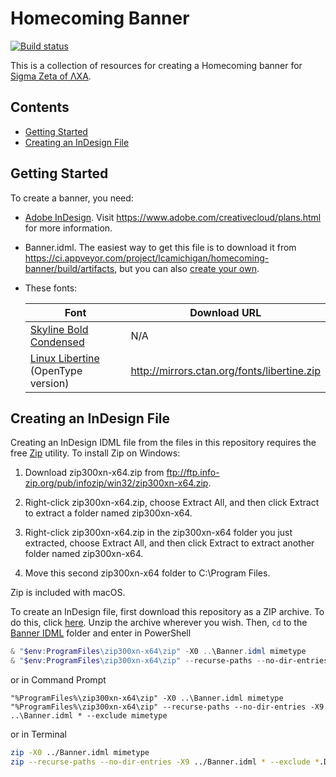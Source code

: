 # Homecoming Banner

[![Build status](https://ci.appveyor.com/api/projects/status/akpxc4885tnkpqnp?svg=true)](https://ci.appveyor.com/project/lcamichigan/homecoming-banner)

This is a collection of resources for creating a Homecoming banner for
[Sigma Zeta of ΛΧΑ](https://lcamichigan.com).

## Contents

* [Getting Started](#getting-started)
* [Creating an InDesign File](#creating-an-indesign-file)

## Getting Started

To create a banner, you need:

* [Adobe InDesign](https://www.adobe.com/products/indesign.html). Visit
  https://www.adobe.com/creativecloud/plans.html for more information.

* Banner.idml. The easiest way to get this file is to download it from
  https://ci.appveyor.com/project/lcamichigan/homecoming-banner/build/artifacts,
  but you can also [create your own](#creating-indesign-files).

* These fonts:

  | Font                                                                                                    | Download URL                                |
  |---------------------------------------------------------------------------------------------------------|---------------------------------------------|
  | [Skyline Bold Condensed](https://store.typenetwork.com/foundry/fontbureau/fonts/skyline/bold-condensed) | N/A                                         |
  | [Linux Libertine](http://libertine-fonts.org) (OpenType version)                                        | http://mirrors.ctan.org/fonts/libertine.zip |

## Creating an InDesign File

Creating an InDesign IDML file from the files in this repository requires the
free [Zip](http://www.info-zip.org/Zip.html) utility. To install Zip on Windows:

1. Download zip300xn-x64.zip from
   ftp://ftp.info-zip.org/pub/infozip/win32/zip300xn-x64.zip.

2. Right-click zip300xn-x64.zip, choose Extract All, and then click Extract to
   extract a folder named zip300xn-x64.

3. Right-click zip300xn-x64.zip in the zip300xn-x64 folder you just extracted,
   choose Extract All, and then click Extract to extract another folder named
   zip300xn-x64.

4. Move this second zip300xn-x64 folder to C:\Program Files.

Zip is included with macOS.

To create an InDesign file, first download this repository as a ZIP archive. To
do this, click
[here](https://github.com/lcamichigan/homecoming-banner/archive/master.zip).
Unzip the archive wherever you wish. Then, `cd` to the
[Banner IDML](Banner%20IDML) folder and enter in PowerShell

```powershell
& "$env:ProgramFiles\zip300xn-x64\zip" -X0 ..\Banner.idml mimetype
& "$env:ProgramFiles\zip300xn-x64\zip" --recurse-paths --no-dir-entries -X9 ..\Banner.idml * --exclude mimetype
```

or in Command Prompt

```batch
"%ProgramFiles%\zip300xn-x64\zip" -X0 ..\Banner.idml mimetype
"%ProgramFiles%\zip300xn-x64\zip" --recurse-paths --no-dir-entries -X9 ..\Banner.idml * --exclude mimetype
```

or in Terminal

```sh
zip -X0 ../Banner.idml mimetype
zip --recurse-paths --no-dir-entries -X9 ../Banner.idml * --exclude *.DS_Store mimetype
```
